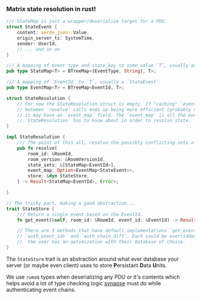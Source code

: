 ### Matrix state resolution in rust!

```rust
/// StateMap is just a wrapper/deserialize target for a PDU.
struct StateEvent {
    content: serde_json::Value,
    origin_server_ts: SystemTime,
    sender: UserId,
    // ... and so on
}

/// A mapping of event type and state_key to some value `T`, usually an `EventId`.
pub type StateMap<T> = BTreeMap<(EventType, String), T>;

/// A mapping of `EventId` to `T`, usually a `StateEvent`.
pub type EventMap<T> = BTreeMap<EventId, T>;

struct StateResolution {
    // For now the StateResolution struct is empty. If "caching" `event_map`
    // between `resolve` calls ends up being more efficient (probably not, as this would eat memory)
    // it may have an `event_map` field. The `event_map` is all the event's
    // `StateResolution` has to know about in order to resolve state.
}

impl StateResolution {
    /// The point of this all, resolve the possibly conflicting sets of events.
    pub fn resolve(
        room_id: &RoomId,
        room_version: &RoomVersionId,
        state_sets: &[StateMap<EventId>],
        event_map: Option<EventMap<StateEvent>>,
        store: &dyn StateStore,
    ) -> Result<StateMap<EventId>, Error>;

}

// The tricky part, making a good abstraction...
trait StateStore {
    /// Return a single event based on the EventId.
    fn get_event(&self, room_id: &RoomId, event_id: &EventId) -> Result<StateEvent, Error>;

    // There are 3 methods that have default implementations `get_events`,
    // `auth_event_ids` and `auth_chain_diff`. Each could be overridden if
    //  the user has an optimization with their database of choice.
}

```



The `StateStore` trait is an abstraction around what ever database your server (or maybe even client) uses to store __P__[]()ersistant __D__[]()ata __U__[]()nits.

We use `ruma`s types when deserializing any PDU or it's contents which helps avoid a lot of type checking logic [synapse](https://github.com/matrix-org/synapse) must do while authenticating event chains.
